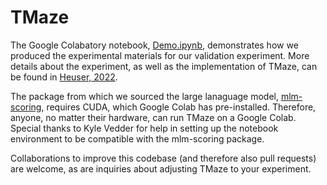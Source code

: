 # TMaze
The Google Colabatory notebook, [Demo.ipynb](https://github.com/annikaheuser/TMaze/blob/main/Demo.ipynb), demonstrates how we produced the experimental materials for our validation experiment. More details about the experiment, as well as the implementation of TMaze, can be found in [Heuser, 2022](https://dspace.mit.edu/handle/1721.1/147233). 

The package from which we sourced the large lanaguage model, [mlm-scoring](https://github.com/awslabs/mlm-scoring), requires CUDA, which Google Colab has pre-installed. Therefore, anyone, no matter their hardware, can run TMaze on a Google Colab. Special thanks to Kyle Vedder for help in setting up the notebook environment to be compatible with the mlm-scoring package. 

Collaborations to improve this codebase (and therefore also pull requests) are welcome, as are inquiries about adjusting TMaze to your experiment. 

